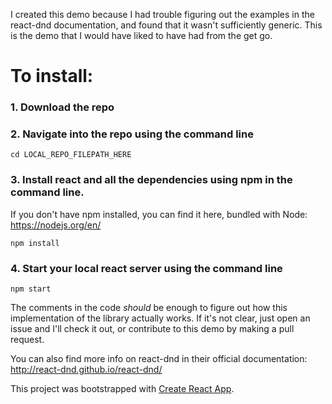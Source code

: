 I created this demo because I had trouble figuring out the examples in the react-dnd documentation, and found that it wasn't sufficiently generic. This is the demo that I would have liked to have had from the get go.


# To install:

### 1. Download the repo

### 2. Navigate into the repo using the command line

  `cd LOCAL_REPO_FILEPATH_HERE`

### 3. Install react and all the dependencies using npm in the command line. 
If you don't have npm installed, you can find it here, bundled with Node: https://nodejs.org/en/

  `npm install`

### 4. Start your local react server using the command line

  `npm start`
  
  
  
  
The comments in the code *should* be enough to figure out how this implementation of the library actually works. If it's not clear, just open an issue and I'll check it out, or contribute to this demo by making a pull request.

You can also find more info on react-dnd in their official documentation: http://react-dnd.github.io/react-dnd/


This project was bootstrapped with [Create React App](https://github.com/facebookincubator/create-react-app).
